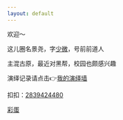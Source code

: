 ```yaml
---
layout: default
---
```



欢迎～

这儿圈名景尧，字[少微](./another-page.html)，号前前道人

主混古原，最近对黑帮，校园也颇感兴趣

演绎记录请点击👉[我的演绎墙](./docs/my-page.html)

扣扣：[2839424480](https://raw.githubusercontent.com/UserT2019/UserT2019.github.io/master/assets/img/qqewm.jpg)

[彩蛋](./docs/caidan.html)
 
